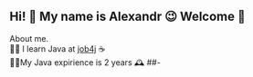 ## Hi! 👋   My name is Alexandr 😉  Welcome 🤝

About me.</br>
👨‍💻 I learn Java at [job4j](https://job4j.ru/) ☕️</br>
👨‍🎓My Java expirience is 2 years 🕰️
##-
